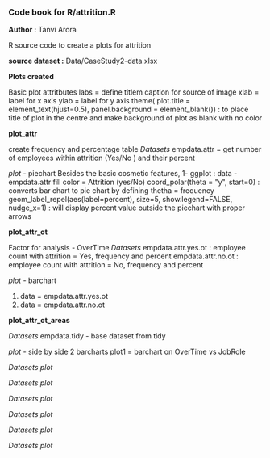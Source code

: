 ### Code book for R/attrition.R
**Author :** Tanvi Arora

R source code to create a plots for attrition

**source dataset :** 
Data/CaseStudy2-data.xlsx

**Plots created**

Basic plot attritbutes 
labs = define titlem caption for source of image
xlab = label for x axis
ylab = label for y axis
theme( plot.title = element_text(hjust=0.5), panel.background = element_blank()) : to place title of plot in the centre and make background of plot as blank with no color

**plot_attr**

create frequency and percentage table
*Datasets*
empdata.attr = get number of employees within attrition (Yes/No ) and their percent

*plot*  - piechart
Besides the basic cosmetic features, 
1- ggplot :
  data - empdata.attr
  fill color = Attrition (yes/No)
  coord_polar(theta = "y", start=0) : converts bar chart to pie chart by defining thetha = frequency
  geom_label_repel(aes(label=percent), size=5, show.legend=FALSE, nudge_x=1) : will display percent value outside the piechart with proper arrows
  
  
  **plot_attr_ot**
  
  Factor for analysis - OverTime
  *Datasets*
  empdata.attr.yes.ot : employee count with attrition = Yes, frequency and percent 
  empdata.attr.no.ot : employee count with attrition = No, frequency and percent
  
  *plot* - barchart
  1) data = empdata.attr.yes.ot
  2) data = empdata.attr.no.ot
  
  
  **plot_attr_ot_areas**
  
  *Datasets*
  empdata.tidy - base dataset from tidy
  
  *plot*  - side by side 2 barcharts
  plot1  = barchart on OverTime vs JobRole
  
  
  
  
  *Datasets*
  *plot*
  
  
  
  
  *Datasets*
  *plot*
  
  
  
  
  *Datasets*
  *plot*
  
  
  
  *Datasets*
  *plot*
  
  
  
  *Datasets*
  *plot*
  
  
  
  *Datasets*
  *plot*





 

